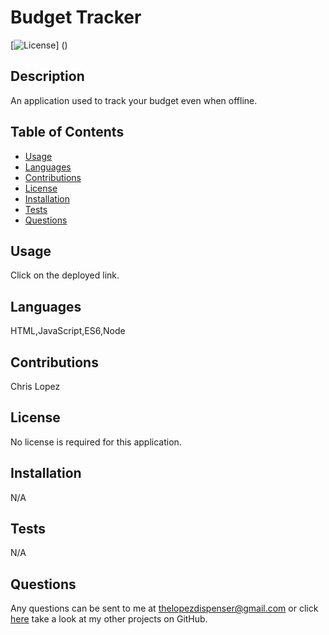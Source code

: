 # Budget Tracker
  [![License]()]
  ()

  ## Description
  An application used to track your budget even when offline.

  ## Table of Contents
  * [Usage](#usage)
  * [Languages](#languages)
  * [Contributions](#contributions)
  * [License](#license)
  * [Installation](#installation)
  * [Tests](#tests)
  * [Questions](#questions)
  ## Usage
  Click on the deployed link.
  ## Languages
  HTML,JavaScript,ES6,Node
  ## Contributions
  Chris Lopez
  ## License
  No license is required for this application.
  ## Installation
  N/A
  ## Tests
  N/A
  
  ## Questions
  Any questions can be sent to me at [thelopezdispenser@gmail.com](mailto"thelopezdispenser@gmail.com)
  or click [here](https://github.com/Chris-L985/) take a look at my other projects on GitHub.
